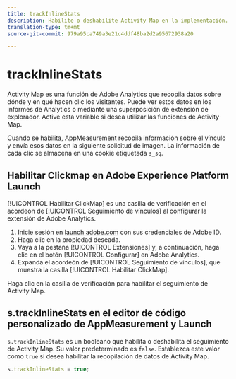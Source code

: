 ```yaml
---
title: trackInlineStats
description: Habilite o deshabilite Activity Map en la implementación.
translation-type: tm+mt
source-git-commit: 979a95ca749a3e21c4ddf48ba2d2a95672938a20

---
```



# trackInlineStats

Activity Map es una función de Adobe Analytics que recopila datos sobre dónde y en qué hacen clic los visitantes. Puede ver estos datos en los informes de Analytics o mediante una superposición de extensión de explorador. Active esta variable si desea utilizar las funciones de Activity Map.

Cuando se habilita, AppMeasurement recopila información sobre el vínculo y envía esos datos en la siguiente solicitud de imagen. La información de cada clic se almacena en una cookie etiquetada `s_sq`.

## Habilitar Clickmap en Adobe Experience Platform Launch

[!UICONTROL Habilitar ClickMap] es una casilla de verificación en el acordeón de [!UICONTROL Seguimiento de vínculos] al configurar la extensión de Adobe Analytics.

1. Inicie sesión en [launch.adobe.com](https://launch.adobe.com) con sus credenciales de Adobe ID.
2. Haga clic en la propiedad deseada.
3. Vaya a la pestaña [!UICONTROL Extensiones] y, a continuación, haga clic en el botón [!UICONTROL Configurar] en Adobe Analytics.
4. Expanda el acordeón de [!UICONTROL Seguimiento de vínculos], que muestra la casilla [!UICONTROL Habilitar ClickMap].

Haga clic en la casilla de verificación para habilitar el seguimiento de Activity Map.

## s.trackInlineStats en el editor de código personalizado de AppMeasurement y Launch

`s.trackInlineStats` es un booleano que habilita o deshabilita el seguimiento de Activity Map. Su valor predeterminado es `false`. Establezca este valor como `true` si desea habilitar la recopilación de datos de Activity Map.

```js
s.trackInlineStats = true;
```
